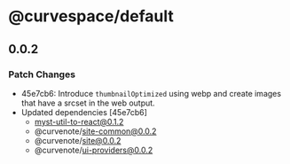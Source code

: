# @curvespace/default

## 0.0.2

### Patch Changes

- 45e7cb6: Introduce `thumbnailOptimized` using webp and create images that have a srcset in the web output.
- Updated dependencies [45e7cb6]
  - myst-util-to-react@0.1.2
  - @curvenote/site-common@0.0.2
  - @curvenote/site@0.0.2
  - @curvenote/ui-providers@0.0.2
